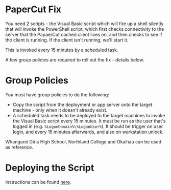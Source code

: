 # PaperCut Fix
You need 2 scripts - the Visual Basic script which will fire up a shell silently that will invoke the PowerShell script, which first checks connectivity to the server that the PapaerCut cached client lives on, and then checks to see if the client is running. If the client isn't running, we'll start it. 

This is invoked every 15 minutes by a scheduled task.

A few group policies are required to roll out the fix - details below.

# Group Policies

You must have group policies to do the following:

* Copy the script from the deployment or app server onto the target machine - only when it doesn't already exist.
* A scheduled task needs to be deployed to the target machines to invoke the Visual Basic script every 15 minutes. It must be run as the user that's logged in (e.g. `%LogonDomain%\%LogonUser%`). It should be trigger on user login, and every 15 minutes afterwards, and also on workstation unlock.

Whangarei Girls High School, Northland College and Okaihau can be used as reference.

# Deploying the Script
Instructions can be found [here](https://newerait.atlassian.net/wiki/spaces/NTH/pages/360449/Git+-+A+Version+Control+System).
